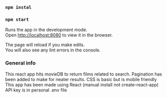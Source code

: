 ### `npm instal`

### `npm start`

Runs the app in the development mode.<br />
Open [http://localhost:8080](http://localhost:8080) to view it in the browser.

The page will reload if you make edits.<br />
You will also see any lint errors in the console.

### General info

This react app hits movieDB to return films related to search. Pagination has been added to make for neater results.
CSS is basic but is mobile friendly
This app has been made using React (manual install not create-react-app)
API key is in personal .env file
